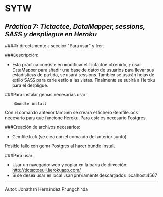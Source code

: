 **SYTW**
========
*Práctica 7: Tictactoe, DataMapper, sessions, SASS y despliegue en Heroku*
---------------------------------------------

####Ir directamente a sección "Para usar" y leer.

###Descripción:

- Esta práctica consiste en modificar el Tictactoe obtenido, y usar DataMapper para añadir una base de datos de usuarios para llevar sus estadísticas de partida, se usará sessions. También se usarán hojas de estilo SASS para darle estilo a las vistas. Finalmente se subirá a Heroku para el despligue.

###Para instalar gemas necesarias usar:
		
		$bundle install

Con el comando anterior también se creará el fichero Gemfile.lock necesario para que funcione Heroku. Para esto es necesario Postgres.

###Creación de archivos necesarios:

- Gemfile.lock (se crea con el comando del anterior punto)

Posible fallo con gema Postgres al hacer bundle install.

###Para usar:

- Usar un navegador web y copiar en la barra de dirección:
		http://tictactoeull.herokuapp.com/
- Si se desea usar en local usar(previamente descargado):
		localhost:4567
		
--------------------------------------------------

Autor: Jonathan Hernández Phungchinda
